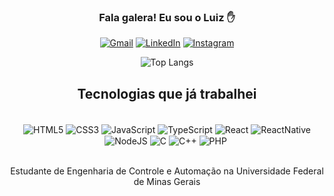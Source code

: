 <div align="center">
   <h3>Fala galera! Eu sou o Luiz ✋</h3>
</div>

<div align="center">

   [![Gmail](https://img.shields.io/badge/Gmail-D14836?style=for-the-badge&logo=gmail&logoColor=white)](https://luiz.p.giacomin@gmail.com)
   [![LinkedIn](https://img.shields.io/badge/LinkedIn-0077B5?style=for-the-badge&logo=linkedin&logoColor=white)](https://linkedin.com/in/luiz-filipe-perini-giacomin-b97b37214)
   [![Instagram](https://img.shields.io/badge/Instagram-E4405F?style=for-the-badge&logo=instagram&logoColor=white)](https://www.instagram.com/luizperinig/)

   ![Top Langs](https://github-readme-stats.vercel.app/api/top-langs/?username=luizperinig&layout=compact&theme=dracula)
   
</div>

<div align="center">
   <h2>Tecnologias que já trabalhei</h2> 

<div align="center" style="display: inline_block"><br/>
   <img align="center" alt="HTML5" src="https://img.shields.io/badge/HTML5-E34F26?style=for-the-badge&logo=html5&logoColor=white" />
   <img align="center" alt="CSS3" src="https://img.shields.io/badge/CSS3-1572B6?style=for-the-badge&logo=css3&logoColor=white" />
   <img align="center" alt="JavaScript" src="https://img.shields.io/badge/JavaScript-F7DF1E?style=for-the-badge&logo=javascript&logoColor=black" />
   <img align="center" alt="TypeScript" src="https://img.shields.io/badge/TypeScript-007ACC?style=for-the-badge&logo=typescript&logoColor=white" />
   <img align="center" alt="React" src="https://img.shields.io/badge/React-20232A?style=for-the-badge&logo=react&logoColor=61DAFB" />
   <!-- <img align="center" alt="ReactNative" src="https://img.shields.io/badge/React_Native-20232A?style=for-the-badge&logo=react&logoColor=61DAFB" /> -->
   <img align="center" alt="ReactNative" src="https://img.shields.io/badge/React_Native-20232A?style=for-the-badge&logo=react&logoColor=61DAFB" />
   <!-- <img align="center" alt="Elixir" src="https://img.shields.io/badge/Elixir-4B275F?style=for-the-badge&logo=elixir&logoColor=white" /> -->
   <img align="center" alt="NodeJS" src="https://img.shields.io/badge/Node.js-43853D?style=for-the-badge&logo=node.js&logoColor=white" />
   <img align="center" alt="C" src="https://img.shields.io/badge/C-00599C?style=for-the-badge&logo=c&logoColor=white" />
   <img align="center" alt="C++" src="https://img.shields.io/badge/C%2B%2B-00599C?style=for-the-badge&logo=c%2B%2B&logoColor=white" />
   <img align="center" alt="PHP" src="https://img.shields.io/badge/PHP-777BB4?style=for-the-badge&logo=php&logoColor=white" />
   <img align="center" alt="" src="" />
</div><br/>

Estudante de Engenharia de Controle e Automação na Universidade Federal de Minas Gerais

